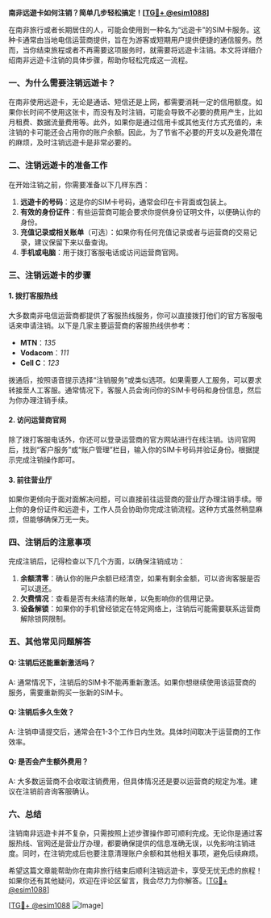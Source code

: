 **南非远遊卡如何注销？简单几步轻松搞定！[[TG💪+ @esim1088](https://t.me/s/esim1088)]**

在南非旅行或者长期居住的人，可能会使用到一种名为“远遊卡”的SIM卡服务。这种卡通常由当地电信运营商提供，旨在为游客或短期用户提供便捷的通信服务。然而，当你结束旅程或者不再需要这项服务时，就需要将远遊卡注销。本文将详细介绍南非远遊卡注销的具体步骤，帮助你轻松完成这一流程。

### **一、为什么需要注销远遊卡？**

在南非使用远遊卡，无论是通话、短信还是上网，都需要消耗一定的信用额度。如果你长时间不使用这张卡，而没有及时注销，可能会导致不必要的费用产生，比如月租费、数据流量费用等。此外，如果你是通过信用卡或其他支付方式充值的，未注销的卡可能还会占用你的账户余额。因此，为了节省不必要的开支以及避免潜在的麻烦，及时注销远遊卡是非常必要的。

### **二、注销远遊卡的准备工作**

在开始注销之前，你需要准备以下几样东西：

1. **远遊卡的号码**：这是你的SIM卡号码，通常会印在卡背面或包装上。
2. **有效的身份证件**：有些运营商可能会要求你提供身份证明文件，以便确认你的身份。
3. **充值记录或相关账单**（可选）：如果你有任何充值记录或者与运营商的交易记录，建议保留下来以备查询。
4. **手机或电脑**：用于拨打客服电话或访问运营商官网。

### **三、注销远遊卡的步骤**

#### **1. 拨打客服热线**

大多数南非电信运营商都提供了客服热线服务，你可以直接拨打他们的官方客服电话来申请注销。以下是几家主要运营商的客服热线供参考：

- **MTN**：*135*
- **Vodacom**：*111*
- **Cell C**：*123*

拨通后，按照语音提示选择“注销服务”或类似选项。如果需要人工服务，可以要求转接至人工客服。通常情况下，客服人员会询问你的SIM卡号码和身份信息，然后为你办理注销手续。

#### **2. 访问运营商官网**

除了拨打客服电话外，你还可以登录运营商的官方网站进行在线注销。访问官网后，找到“客户服务”或“账户管理”栏目，输入你的SIM卡号码并验证身份。根据提示完成注销操作即可。

#### **3. 前往营业厅**

如果你更倾向于面对面解决问题，可以直接前往运营商的营业厅办理注销手续。带上你的身份证件和远遊卡，工作人员会协助你完成注销流程。这种方式虽然稍显麻烦，但能够确保万无一失。

### **四、注销后的注意事项**

完成注销后，记得检查以下几个方面，以确保注销成功：

1. **余额清零**：确认你的账户余额已经清空，如果有剩余金额，可以咨询客服是否可以退还。
2. **欠费情况**：查看是否有未结清的账单，以免影响你的信用记录。
3. **设备解锁**：如果你的手机曾经锁定在特定网络上，注销后可能需要联系运营商解除锁网限制。

### **五、其他常见问题解答**

#### **Q: 注销后还能重新激活吗？**
A: 通常情况下，注销后的SIM卡不能再重新激活。如果你想继续使用该运营商的服务，需要重新购买一张新的SIM卡。

#### **Q: 注销后多久生效？**
A: 注销申请提交后，通常会在1-3个工作日内生效。具体时间取决于运营商的工作效率。

#### **Q: 是否会产生额外费用？**
A: 大多数运营商不会收取注销费用，但具体情况还是要以运营商的规定为准。建议在注销前咨询客服确认。

### **六、总结**

注销南非远遊卡并不复杂，只需按照上述步骤操作即可顺利完成。无论你是通过客服热线、官网还是营业厅办理，都要确保提供的信息准确无误，以免影响注销进度。同时，在注销完成后也要注意清理账户余额和其他相关事项，避免后续麻烦。

希望这篇文章能帮助你在南非旅行结束后顺利注销远遊卡，享受无忧无虑的旅程！如果你还有其他疑问，欢迎在评论区留言，我会尽力为你解答。[[TG💪+ @esim1088](https://t.me/s/esim1088)]

[[TG💪+ @esim1088](https://t.me/s/esim1088) ![Image](https://i.postimg.cc/4NQfJmqS/Snipaste-2025-05-13-00-14-12.png)]